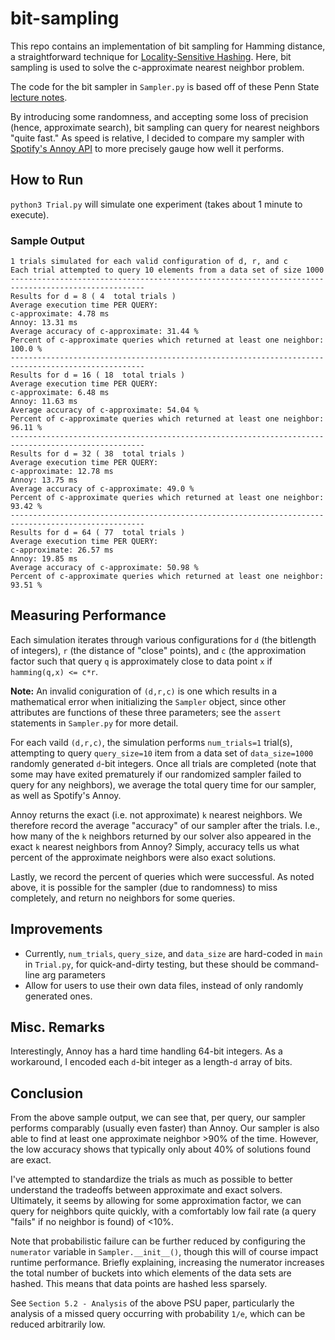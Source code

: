 # bit-sampling
This repo contains an implementation of bit sampling for Hamming distance, a straightforward technique for [Locality-Sensitive Hashing](https://en.wikipedia.org/wiki/Locality-sensitive_hashing#Bit_sampling_for_Hamming_distance). Here, bit sampling is used to solve the c-approximate nearest neighbor problem.

The code for the bit sampler in  `Sampler.py` is based off of these Penn State [lecture notes](http://citeseerx.ist.psu.edu/viewdoc/download?doi=10.1.1.712.8703&rep=rep1&type=pdf).

By introducing some randomness, and accepting some loss of precision (hence, approximate search), bit sampling can query for nearest neighbors "quite fast." As speed is relative, I decided to compare my sampler with [Spotify's Annoy API](https://github.com/spotify/annoy) to more precisely gauge how well it performs.

## How to Run
`python3 Trial.py` will simulate one experiment (takes about 1 minute to execute).

### Sample Output
```
1 trials simulated for each valid configuration of d, r, and c
Each trial attempted to query 10 elements from a data set of size 1000
----------------------------------------------------------------------------------------------------
Results for d = 8 ( 4  total trials )
Average execution time PER QUERY:
c-approximate: 4.78 ms
Annoy: 13.31 ms
Average accuracy of c-approximate: 31.44 %
Percent of c-approximate queries which returned at least one neighbor: 100.0 %
----------------------------------------------------------------------------------------------------
Results for d = 16 ( 18  total trials )
Average execution time PER QUERY:
c-approximate: 6.48 ms
Annoy: 11.63 ms
Average accuracy of c-approximate: 54.04 %
Percent of c-approximate queries which returned at least one neighbor: 96.11 %
----------------------------------------------------------------------------------------------------
Results for d = 32 ( 38  total trials )
Average execution time PER QUERY:
c-approximate: 12.78 ms
Annoy: 13.75 ms
Average accuracy of c-approximate: 49.0 %
Percent of c-approximate queries which returned at least one neighbor: 93.42 %
----------------------------------------------------------------------------------------------------
Results for d = 64 ( 77  total trials )
Average execution time PER QUERY:
c-approximate: 26.57 ms
Annoy: 19.85 ms
Average accuracy of c-approximate: 50.98 %
Percent of c-approximate queries which returned at least one neighbor: 93.51 %
```

## Measuring Performance
Each simulation iterates through various configurations for `d` (the bitlength of integers), `r` (the distance of "close" points), and `c` (the approximation factor such that query `q` is approximately close to data point `x` if `hamming(q,x) <= c*r`.

**Note:** An invalid coniguration of `(d,r,c)` is one which results in a mathematical error when initializing the `Sampler` object, since other attributes are functions of these three parameters; see the `assert` statements in  `Sampler.py` for more detail.

For each vaild `(d,r,c)`, the simulation performs `num_trials=1` trial(s), attempting to query `query_size=10` item from a data set of `data_size=1000` randomly generated `d`-bit integers. Once all trials are completed (note that some may have exited prematurely if our randomized sampler failed to query for any neighbors), we average the total query time for our sampler, as well as Spotify's Annoy.

Annoy returns the exact (i.e. not approximate) `k` nearest neighbors. We therefore record the average "accuracy" of our sampler after the trials. I.e., how many of the `k` neighbors returned by our solver also appeared in the exact `k` nearest neighbors from Annoy? Simply, accuracy tells us what percent of the approximate neighbors were also exact solutions.

Lastly, we record the percent of queries which were successful. As noted above, it is possible for the sampler (due to randomness) to miss completely, and return no neighbors for some queries.

## Improvements
- Currently, `num_trials`, `query_size`, and `data_size` are hard-coded in `main` in `Trial.py`, for quick-and-dirty testing, but these should be command-line arg parameters
- Allow for users to use their own data files, instead of only randomly generated ones.

## Misc. Remarks
Interestingly, Annoy has a hard time handling 64-bit integers. As a workaround, I encoded each `d`-bit integer as a length-`d` array of bits.

## Conclusion
From the above sample output, we can see that, per query, our sampler performs comparably (usually even faster) than Annoy. Our sampler is also able to find at least one approximate neighbor >90% of the time. However, the low accuracy shows that typically only about 40% of solutions found are exact.

I've attempted to standardize the trials as much as possible to better understand the tradeoffs between approximate and exact solvers. Ultimately, it seems by allowing for some approximation factor, we can query for neighbors quite quickly, with a comfortably low fail rate (a query "fails" if no neighbor is found) of <10%.

Note that probabilistic failure can be further reduced by configuring the `numerator` variable in `Sampler.__init__()`, though this will of course impact runtime performance. Briefly explaining, increasing the numerator  increases the total number of buckets into which elements of the data sets are hashed. This means that data points are hashed less sparsely.

See `Section 5.2 - Analysis` of the above PSU paper, particularly the analysis of a missed query occurring with probability `1/e`, which can be reduced arbitrarily low.
